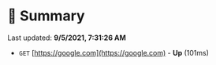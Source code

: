 # 📖 Summary
Last updated: **9/5/2021, 7:31:26 AM**

- `GET` [https://google.com](https://google.com) - **Up** (101ms)

